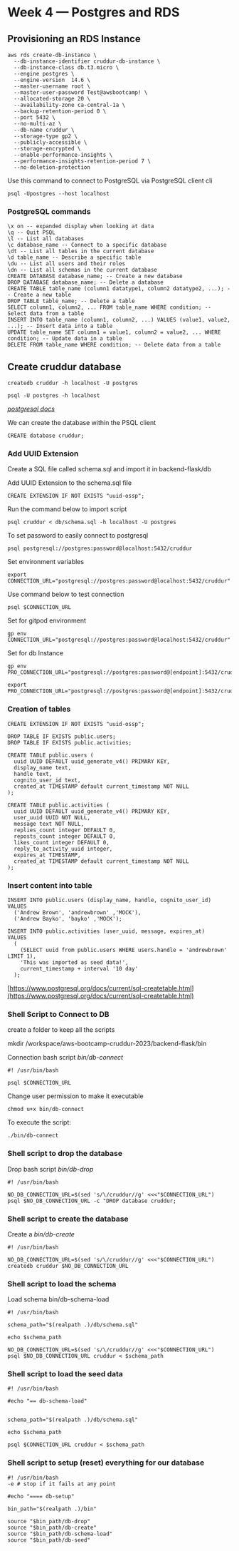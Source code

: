 # Week 4 — Postgres and RDS

## Provisioning an RDS Instance

```
aws rds create-db-instance \
  --db-instance-identifier cruddur-db-instance \
  --db-instance-class db.t3.micro \
  --engine postgres \
  --engine-version  14.6 \
  --master-username root \
  --master-user-password Test@awsbootcamp! \
  --allocated-storage 20 \
  --availability-zone ca-central-1a \
  --backup-retention-period 0 \
  --port 5432 \
  --no-multi-az \
  --db-name cruddur \
  --storage-type gp2 \
  --publicly-accessible \
  --storage-encrypted \
  --enable-performance-insights \
  --performance-insights-retention-period 7 \
  --no-deletion-protection 
  ```
  
  Use this command to connect to PostgreSQL via PostgreSQL client cli
  
  ```
  psql -Upostgres --host localhost
  ```
  ### PostgreSQL commands
  
  ```
\x on -- expanded display when looking at data
\q -- Quit PSQL
\l -- List all databases
\c database_name -- Connect to a specific database
\dt -- List all tables in the current database
\d table_name -- Describe a specific table
\du -- List all users and their roles
\dn -- List all schemas in the current database
CREATE DATABASE database_name; -- Create a new database
DROP DATABASE database_name; -- Delete a database
CREATE TABLE table_name (column1 datatype1, column2 datatype2, ...); -- Create a new table
DROP TABLE table_name; -- Delete a table
SELECT column1, column2, ... FROM table_name WHERE condition; -- Select data from a table
INSERT INTO table_name (column1, column2, ...) VALUES (value1, value2, ...); -- Insert data into a table
UPDATE table_name SET column1 = value1, column2 = value2, ... WHERE condition; -- Update data in a table
DELETE FROM table_name WHERE condition; -- Delete data from a table

```

## Create cruddur database

```
createdb cruddur -h localhost -U postgres
```
```
psql -U postgres -h localhost
```
[*postgresql docs*](https://www.postgresql.org/docs/current/app-createdb.html)

We can create the database within the PSQL client
```
CREATE database cruddur;
```
### Add UUID Extension
Create a SQL file called schema.sql and import it in backend-flask/db

Add UUID Extension to the schema.sql file

```
CREATE EXTENSION IF NOT EXISTS "uuid-ossp";
```
Run the command below to import script
```
psql cruddur < db/schema.sql -h localhost -U postgres
```

To set password to easily connect to postgresql
```
psql postgresql://postgres:password@localhost:5432/cruddur
```

Set environment variables
```
export CONNECTION_URL="postgresql://postgres:password@localhost:5432/cruddur"
```

Use command below to test connection
```
psql $CONNECTION_URL
```

Set for gitpod environment

```
gp env CONNECTION_URL="postgresql://postgres:password@localhost:5432/cruddur"
```
Set for db Instance

```
gp env PRO_CONNECTION_URL="postgresql://postgres:password@[endpoint]:5432/cruddur"

export PRO_CONNECTION_URL="postgresql://postgres:password@[endpoint]:5432/cruddur"
```

### Creation of tables


```
CREATE EXTENSION IF NOT EXISTS "uuid-ossp";
```

```
DROP TABLE IF EXISTS public.users;
DROP TABLE IF EXISTS public.activities;
```

```
CREATE TABLE public.users (
  uuid UUID DEFAULT uuid_generate_v4() PRIMARY KEY,
  display_name text,
  handle text,
  cognito_user_id text,
  created_at TIMESTAMP default current_timestamp NOT NULL
);
```

```
CREATE TABLE public.activities (
  uuid UUID DEFAULT uuid_generate_v4() PRIMARY KEY,
  user_uuid UUID NOT NULL,
  message text NOT NULL,
  replies_count integer DEFAULT 0,
  reposts_count integer DEFAULT 0,
  likes_count integer DEFAULT 0,
  reply_to_activity_uuid integer,
  expires_at TIMESTAMP,
  created_at TIMESTAMP default current_timestamp NOT NULL
);
```
### Insert content into table
```
INSERT INTO public.users (display_name, handle, cognito_user_id)
VALUES
  ('Andrew Brown', 'andrewbrown' ,'MOCK'),
  ('Andrew Bayko', 'bayko' ,'MOCK');
```
```
INSERT INTO public.activities (user_uuid, message, expires_at)
VALUES
  (
    (SELECT uuid from public.users WHERE users.handle = 'andrewbrown' LIMIT 1),
    'This was imported as seed data!',
    current_timestamp + interval '10 day'
  );
  ```
[https://www.postgresql.org/docs/current/sql-createtable.html](https://www.postgresql.org/docs/current/sql-createtable.html)

### Shell Script to Connect to DB

create a folder to keep all the scripts

mkdir /workspace/aws-bootcamp-cruddur-2023/backend-flask/bin

Connection bash script *bin/db-connect*

```
#! /usr/bin/bash

psql $CONNECTION_URL

```
Change user permission to make it executable

```
chmod u+x bin/db-connect
```
To execute the script:

```
./bin/db-connect
```

### Shell script to drop the database

Drop bash script *bin/db-drop*

```
#! /usr/bin/bash

NO_DB_CONNECTION_URL=$(sed 's/\/cruddur//g' <<<"$CONNECTION_URL")
psql $NO_DB_CONNECTION_URL -c "DROP database cruddur;
```

### Shell script to create the database

Create a *bin/db-create*

```
#! /usr/bin/bash

NO_DB_CONNECTION_URL=$(sed 's/\/cruddur//g' <<<"$CONNECTION_URL")
createdb cruddur $NO_DB_CONNECTION_URL
```

### Shell script to load the schema

Load schema bin/db-schema-load

```
#! /usr/bin/bash

schema_path="$(realpath .)/db/schema.sql"

echo $schema_path

NO_DB_CONNECTION_URL=$(sed 's/\/cruddur//g' <<<"$CONNECTION_URL")
psql $NO_DB_CONNECTION_URL cruddur < $schema_path

```

### Shell script to load the seed data

```
#! /usr/bin/bash

#echo "== db-schema-load"


schema_path="$(realpath .)/db/schema.sql"

echo $schema_path

psql $CONNECTION_URL cruddur < $schema_path
```

### Shell script to setup (reset) everything for our database

```
#! /usr/bin/bash
-e # stop if it fails at any point

#echo "==== db-setup"

bin_path="$(realpath .)/bin"

source "$bin_path/db-drop"
source "$bin_path/db-create"
source "$bin_path/db-schema-load"
source "$bin_path/db-seed"
```
